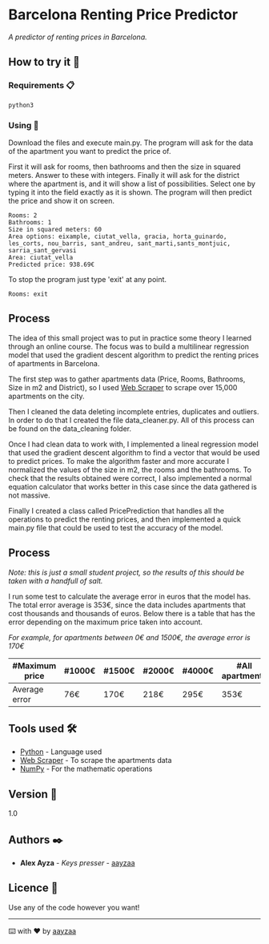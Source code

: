 # Barcelona Renting Price Predictor

_A predictor of renting prices in Barcelona._

## How to try it 🚀

### Requirements 📋

```
python3
```

### Using 🔧

Download the files and execute main.py. The program will ask for the data of the apartment you want to predict the price of.

First it will ask for rooms, then bathrooms and then the size in squared meters. Answer to these with integers. Finally it will ask for the district where the apartment is, and it will show a list of possibilities. Select one by typing it into the field exactly as it is shown. The program will then predict the price and show it on screen.

```
Rooms: 2
Bathrooms: 1
Size in squared meters: 60
Area options: eixample, ciutat_vella, gracia, horta_guinardo, les_corts, nou_barris, sant_andreu, sant_marti,sants_montjuic, sarria_sant_gervasi
Area: ciutat_vella
Predicted price: 938.69€
```

To stop the program just type 'exit' at any point.

```
Rooms: exit
```

## Process

The idea of this small project was to put in practice some theory I learned through an online course. The focus was to build a multilinear regression model that used the gradient descent algorithm to predict the renting prices of apartments in Barcelona.

The first step was to gather apartments data (Price, Rooms, Bathrooms, Size in m2 and District), so I used [Web Scraper](https://webscraper.io/) to scrape over 15,000 apartments on the city.

Then I cleaned the data deleting incomplete entries, duplicates and outliers. In order to do that I created the file data_cleaner.py. All of this process can be found on the data_cleaning folder.

Once I had clean data to work with, I implemented a lineal regression model that used the gradient descent algorithm to find a vector that would be used to predict prices. To make the algorithm faster and more accurate I normalized the values of the size in m2, the rooms and the bathrooms. To check that the results obtained were correct, I also implemented a normal equation calculator that works better in this case since the data gathered is not massive.

Finally I created a class called PricePrediction that handles all the operations to predict the renting prices, and then implemented a quick main.py file that could be used to test the accuracy of the model.

## Process

_Note: this is just a small student project, so the results of this should be taken with a handfull of salt._

I run some test to calculate the average error in euros that the model has. The total error average is 353€, since the data includes apartments that cost thousands and thousands of euros. Below there is a table that has the error depending on the maximum price taken into account.

_For example, for apartments between 0€ and 1500€, the average error is 170€_

#Maximum price | #1000€ | #1500€ | #2000€ | #4000€ | #All apartments
--- | --- | --- | --- |--- |---
Average error | 76€ | 170€ | 218€ | 295€ | 353€

## Tools used 🛠️

* [Python](https://www.python.org/) - Language used
* [Web Scraper](https://webscraper.io/) - To scrape the apartments data
* [NumPy](https://numpy.org/) - For the mathematic operations

## Version 📌

1.0

## Authors ✒️

* **Alex Ayza** - *Keys presser* - [aayzaa](https://github.com/aayzaa)

## Licence 📄

Use any of the code however you want!

---
⌨️ with ❤️ by [aayzaa](https://github.com/aayzaa)
